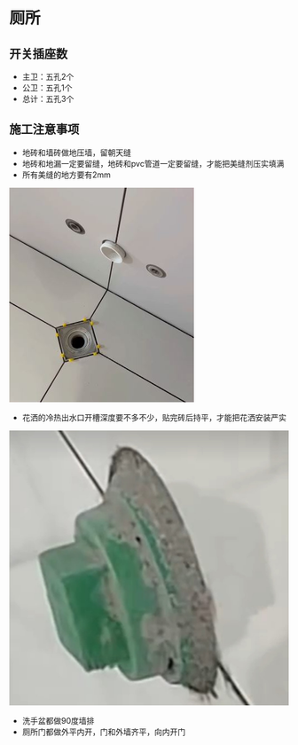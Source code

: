 # 厕所

## 开关插座数

* 主卫：五孔2个
* 公卫：五孔1个
* 总计：五孔3个

## 施工注意事项

* 地砖和墙砖做地压墙，留朝天缝
* 地砖和地漏一定要留缝，地砖和pvc管道一定要留缝，才能把美缝剂压实填满
* 所有美缝的地方要有2mm

![](./img/留缝.JPG)

* 花洒的冷热出水口开槽深度要不多不少，贴完砖后持平，才能把花洒安装严实

![](./img/冷热水管.jpg)

* 洗手盆都做90度墙排
* 厕所门都做外平内开，门和外墙齐平，向内开门